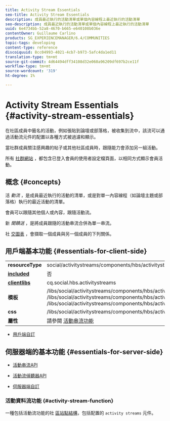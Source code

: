 ```yaml
---
title: Activity Stream Essentials
seo-title: Activity Stream Essentials
description: 成員最近執行的活動清單或單個內容線程上最近執行的活動清單
seo-description: 成員最近執行的活動清單或單個內容線程上最近執行的活動清單
uuid: 6e4734bb-52a8-4670-b665-e640108b036e
contentOwner: Guillaume Carlino
products: SG_EXPERIENCEMANAGER/6.4/COMMUNITIES
topic-tags: developing
content-type: reference
discoiquuid: 8cc04993-4021-4cb7-b973-5afc4da1ed11
translation-type: tm+mt
source-git-commit: 4d64494dff34108d32e060a96209df697b2ce11f
workflow-type: tm+mt
source-wordcount: '319'
ht-degree: 1%

---
```



# Activity Stream Essentials {#activity-stream-essentials}

在社區成員中籤名的活動，例如張貼到論壇或部落格，被收集到流中，該流可以通過活動流元件的配置以各種方式被過濾和顯示。

當社群成員關注感興趣的帖子或其他社區成員時，跟隨能力會添加另一組活動。

所有 [社群網站](overview.md#communitiessites) ，都包含已登入會員的使用者設定檔頁面，以相同方式顯示會員活動。

## 概念 {#concepts}

活 *動流* ，是成員最近執行的活動的清單，或是對單一內容線程（如論壇主題或部落格）執行的最近活動的清單。

會員可以跟隨其他個人或內容，跟隨活動流。

新 *聞饋送* ，是將成員跟隨的活動串流合併為單一串流。

社 [交圖表](essentials-socialgraph.md) ，會擷取一個成員與另一個成員的下列關係。

## 用戶端基本功能 {#essentials-for-client-side}

<table> 
 <tbody>
  <tr>
   <td> <strong>resourceType</strong></td> 
   <td>social/activitystreams/components/hbs/activitystreams</td> 
  </tr>
  <tr>
   <td> <a href="scf.md#add-or-include-a-communities-component"><strong>included</strong></a></td> 
   <td>否</td> 
  </tr>
  <tr>
   <td> <a href="clientlibs.md"><strong>clientlibs</strong></a></td> 
   <td>cq.social.hbs.activitystreams</td> 
  </tr>
  <tr>
   <td> <strong>模板</strong></td> 
   <td> /libs/social/activitystreams/components/hbs/activitystreams/activitystreams.hbs<br /> /libs/social/activitystreams/components/hbs/activitystreams/activity/activity-title.hbs<br /> /libs/social/activitystreams/components/hbs/activitystreams/activity/activity.hbs</td> 
  </tr>
  <tr>
   <td> <strong>css</strong></td> 
   <td> /libs/social/activitystreams/components/hbs/activitystreams/clientlibs/activitystreams.css</td> 
  </tr>
  <tr>
   <td><strong> 屬性</strong></td> 
   <td>請參閱 <a href="activities.md">活動串流功能</a></td> 
  </tr>
 </tbody>
</table>

* [用戶端自訂](client-customize.md)

## 伺服器端的基本功能 {#essentials-for-server-side}

* [活動串流API](https://helpx.adobe.com/experience-manager/6-4/sites/developing/using/reference-materials/javadoc/com/adobe/cq/social/activitystreams/api/package-frame.html)

* [活動流偵聽器API](https://helpx.adobe.com/experience-manager/6-4/sites/developing/using/reference-materials/javadoc/com/adobe/cq/social/activitystreams/listener/api/package-frame.html)

* [伺服器端自訂](server-customize.md)

### 活動資料流功能 {#activity-stream-function}

一種包括活動流功能的社 [區站點結構](functions.md#activity-stream-function)，包括配置的 `activity streams` 元件。
